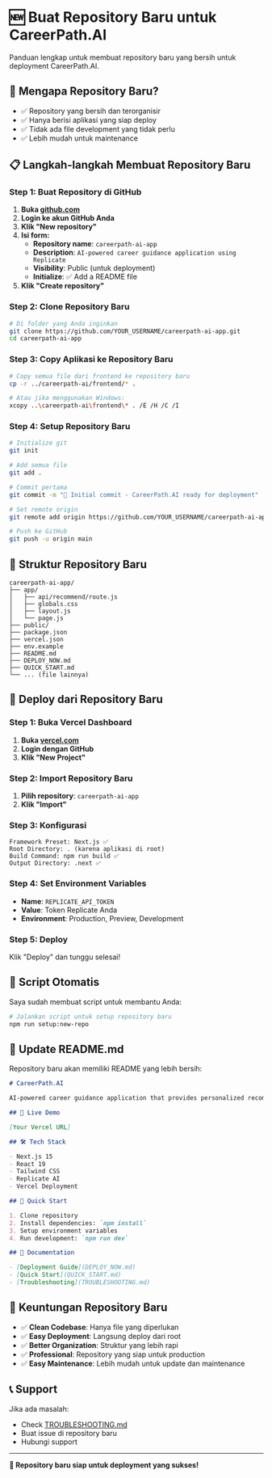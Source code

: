 # 🆕 Buat Repository Baru untuk CareerPath.AI

Panduan lengkap untuk membuat repository baru yang bersih untuk deployment CareerPath.AI.

## 🎯 Mengapa Repository Baru?

- ✅ Repository yang bersih dan terorganisir
- ✅ Hanya berisi aplikasi yang siap deploy
- ✅ Tidak ada file development yang tidak perlu
- ✅ Lebih mudah untuk maintenance

## 📋 Langkah-langkah Membuat Repository Baru

### Step 1: Buat Repository di GitHub

1. **Buka [github.com](https://github.com)**
2. **Login ke akun GitHub Anda**
3. **Klik "New repository"**
4. **Isi form:**
   - **Repository name**: `careerpath-ai-app`
   - **Description**: `AI-powered career guidance application using Replicate`
   - **Visibility**: Public (untuk deployment)
   - **Initialize**: ✅ Add a README file
5. **Klik "Create repository"**

### Step 2: Clone Repository Baru

```bash
# Di folder yang Anda inginkan
git clone https://github.com/YOUR_USERNAME/careerpath-ai-app.git
cd careerpath-ai-app
```

### Step 3: Copy Aplikasi ke Repository Baru

```bash
# Copy semua file dari frontend ke repository baru
cp -r ../careerpath-ai/frontend/* .

# Atau jika menggunakan Windows:
xcopy ..\careerpath-ai\frontend\* . /E /H /C /I
```

### Step 4: Setup Repository Baru

```bash
# Initialize git
git init

# Add semua file
git add .

# Commit pertama
git commit -m "🚀 Initial commit - CareerPath.AI ready for deployment"

# Set remote origin
git remote add origin https://github.com/YOUR_USERNAME/careerpath-ai-app.git

# Push ke GitHub
git push -u origin main
```

## 📁 Struktur Repository Baru

```
careerpath-ai-app/
├── app/
│   ├── api/recommend/route.js
│   ├── globals.css
│   ├── layout.js
│   └── page.js
├── public/
├── package.json
├── vercel.json
├── env.example
├── README.md
├── DEPLOY_NOW.md
├── QUICK_START.md
└── ... (file lainnya)
```

## 🚀 Deploy dari Repository Baru

### Step 1: Buka Vercel Dashboard
1. **Buka [vercel.com](https://vercel.com)**
2. **Login dengan GitHub**
3. **Klik "New Project"**

### Step 2: Import Repository Baru
1. **Pilih repository**: `careerpath-ai-app`
2. **Klik "Import"**

### Step 3: Konfigurasi
```
Framework Preset: Next.js ✅
Root Directory: . (karena aplikasi di root)
Build Command: npm run build ✅
Output Directory: .next ✅
```

### Step 4: Set Environment Variables
- **Name**: `REPLICATE_API_TOKEN`
- **Value**: Token Replicate Anda
- **Environment**: Production, Preview, Development

### Step 5: Deploy
Klik "Deploy" dan tunggu selesai!

## 🔧 Script Otomatis

Saya sudah membuat script untuk membantu Anda:

```bash
# Jalankan script untuk setup repository baru
npm run setup:new-repo
```

## 📝 Update README.md

Repository baru akan memiliki README yang lebih bersih:

```markdown
# CareerPath.AI

AI-powered career guidance application that provides personalized recommendations for university majors and career paths.

## 🚀 Live Demo

[Your Vercel URL]

## 🛠️ Tech Stack

- Next.js 15
- React 19
- Tailwind CSS
- Replicate AI
- Vercel Deployment

## 🚀 Quick Start

1. Clone repository
2. Install dependencies: `npm install`
3. Setup environment variables
4. Run development: `npm run dev`

## 📖 Documentation

- [Deployment Guide](DEPLOY_NOW.md)
- [Quick Start](QUICK_START.md)
- [Troubleshooting](TROUBLESHOOTING.md)
```

## 🎯 Keuntungan Repository Baru

- ✅ **Clean Codebase**: Hanya file yang diperlukan
- ✅ **Easy Deployment**: Langsung deploy dari root
- ✅ **Better Organization**: Struktur yang lebih rapi
- ✅ **Professional**: Repository yang siap untuk production
- ✅ **Easy Maintenance**: Lebih mudah untuk update dan maintenance

## 📞 Support

Jika ada masalah:
- Check [TROUBLESHOOTING.md](TROUBLESHOOTING.md)
- Buat issue di repository baru
- Hubungi support

---

**🎉 Repository baru siap untuk deployment yang sukses!**
